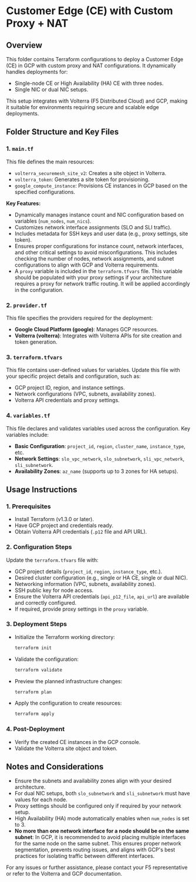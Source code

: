 # Customer Edge (CE) with Custom Proxy + NAT

## Overview

This folder contains Terraform configurations to deploy a Customer Edge (CE) in GCP with custom proxy and NAT configurations. It dynamically handles deployments for:

- Single-node CE or High Availability (HA) CE with three nodes.
- Single NIC or dual NIC setups.

This setup integrates with Volterra (F5 Distributed Cloud) and GCP, making it suitable for environments requiring secure and scalable edge deployments.

## Folder Structure and Key Files

### 1. `main.tf`

This file defines the main resources:

- `volterra_securemesh_site_v2`: Creates a site object in Volterra.
- `volterra_token`: Generates a site token for provisioning.
- `google_compute_instance`: Provisions CE instances in GCP based on the specified configurations.

**Key Features:**

- Dynamically manages instance count and NIC configuration based on variables (`num_nodes`, `num_nics`).
- Customizes network interface assignments (SLO and SLI traffic).
- Includes metadata for SSH keys and user data (e.g., proxy settings, site token).
- Ensures proper configurations for instance count, network interfaces, and other critical settings to avoid misconfigurations. This includes checking the number of nodes, network assignments, and subnet configurations to align with GCP and Volterra requirements.
- A `proxy` variable is included in the `terraform.tfvars` file. This variable should be populated with your proxy settings if your architecture requires a proxy for network traffic routing. It will be applied accordingly in the configuration.

### 2. `provider.tf`

This file specifies the providers required for the deployment:

- **Google Cloud Platform (google)**: Manages GCP resources.
- **Volterra (volterra)**: Integrates with Volterra APIs for site creation and token generation.

### 3. `terraform.tfvars`

This file contains user-defined values for variables. Update this file with your specific project details and configuration, such as:

- GCP project ID, region, and instance settings.
- Network configurations (VPC, subnets, availability zones).
- Volterra API credentials and proxy settings.

### 4. `variables.tf`

This file declares and validates variables used across the configuration. Key variables include:

- **Basic Configuration**: `project_id`, `region`, `cluster_name`, `instance_type`, etc.
- **Network Settings**: `slo_vpc_network`, `slo_subnetwork`, `sli_vpc_network`, `sli_subnetwork`.
- **Availability Zones**: `az_name` (supports up to 3 zones for HA setups).

## Usage Instructions

### 1. Prerequisites

- Install Terraform (v1.3.0 or later).
- Have GCP project and credentials ready.
- Obtain Volterra API credentials (`.p12` file and API URL).

### 2. Configuration Steps

Update the `terraform.tfvars` file with:

- GCP project details (`project_id`, `region`, `instance_type`, etc.).
- Desired cluster configuration (e.g., single or HA CE, single or dual NIC).
- Networking information (VPC, subnets, availability zones).
- SSH public key for node access.
- Ensure the Volterra API credentials (`api_p12_file`, `api_url`) are available and correctly configured.
- If required, provide proxy settings in the `proxy` variable.

### 3. Deployment Steps

- Initialize the Terraform working directory:
  ```bash
  terraform init

- Validate the configuration:
  ```bash
  terraform validate

- Preview the planned infrastructure changes:
  ```bash
  terraform plan

- Apply the configuration to create resources:
  ```bash
  terraform apply

### 4. Post-Deployment

- Verify the created CE instances in the GCP console.
- Validate the Volterra site object and token.

## Notes and Considerations

- Ensure the subnets and availability zones align with your desired architecture.
- For dual NIC setups, both `slo_subnetwork` and `sli_subnetwork` must have values for each node.
- Proxy settings should be configured only if required by your network setup.
- High Availability (HA) mode automatically enables when `num_nodes` is set to 3.
- **No more than one network interface for a node should be on the same subnet**: In GCP, it is recommended to avoid placing multiple interfaces for the same node on the same subnet. This ensures proper network segmentation, prevents routing issues, and aligns with GCP's best practices for isolating traffic between different interfaces.

For any issues or further assistance, please contact your F5 representative or refer to the Volterra and GCP documentation.

  
  
